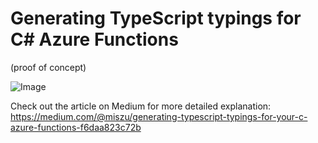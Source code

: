 # Generating TypeScript typings for C# Azure Functions
(proof of concept)

![Image](https://cdn-images-1.medium.com/max/800/1*Gb4HAzkufp6aDl85y4P9hw.jpeg)

Check out the article on Medium for more detailed explanation:
https://medium.com/@miszu/generating-typescript-typings-for-your-c-azure-functions-f6daa823c72b
